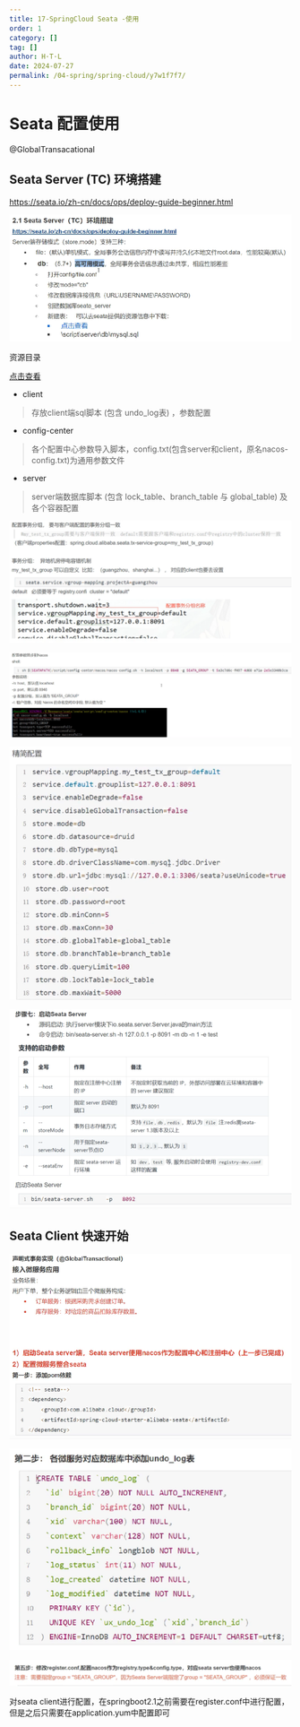```yaml
---
title: 17-SpringCloud Seata -使用
order: 1
category: []
tag: []
author: H·T·L
date: 2024-07-27
permalink: /04-spring/spring-cloud/y7w1f7f7/
---
```

# Seata 配置使用

@GlobalTransacational

## Seata Server (TC) 环境搭建

https://seata.io/zh-cn/docs/ops/deploy-guide-beginner.html

![image-20211125154548996](img/image-20211125154548996.png)



资源目录

[点击查看](https://github.com/seata/seata/tree/1.4.0/script)

- client

> 存放client端sql脚本 (包含 undo_log表) ，参数配置

- config-center

> 各个配置中心参数导入脚本，config.txt(包含server和client，原名nacos-config.txt)为通用参数文件

- server

> server端数据库脚本 (包含 lock_table、branch_table 与 global_table) 及各个容器配置



![image-20211125160027096](img/image-20211125160027096.png)

![image-20211125160253198](img/image-20211125160253198.png)

![image-20211125160427527](img/image-20211125160427527.png)

![image-20211125160516554](img/image-20211125160516554.png)





## Seata Client 快速开始



![image-20211125160746984](img/image-20211125160746984.png)

![image-20211125162152865](img/image-20211125162152865.png)

![image-20211125162208852](img/image-20211125162208852.png)

对seata client进行配置，在springboot2.1之前需要在register.conf中进行配置，但是之后只需要在application.yum中配置即可










